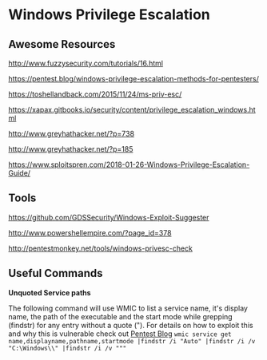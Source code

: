 # Windows Privilege Escalation #

## Awesome Resources ##

http://www.fuzzysecurity.com/tutorials/16.html

https://pentest.blog/windows-privilege-escalation-methods-for-pentesters/

https://toshellandback.com/2015/11/24/ms-priv-esc/

https://xapax.gitbooks.io/security/content/privilege_escalation_windows.html

http://www.greyhathacker.net/?p=738

http://www.greyhathacker.net/?p=185

https://www.sploitspren.com/2018-01-26-Windows-Privilege-Escalation-Guide/


## Tools ##

https://github.com/GDSSecurity/Windows-Exploit-Suggester

http://www.powershellempire.com/?page_id=378

http://pentestmonkey.net/tools/windows-privesc-check


## Useful Commands ##

**Unquoted Service paths** 

The following command will use WMIC to list a service name, it's display name, the path of the executable and the start mode while grepping (findstr) for any entry without a quote (").
For details on how to exploit this and why this is vulnerable check out [Pentest Blog](https://pentest.blog/windows-privilege-escalation-methods-for-pentesters/
)
```wmic service get name,displayname,pathname,startmode |findstr /i "Auto" |findstr /i /v "C:\Windows\\" |findstr /i /v """```

